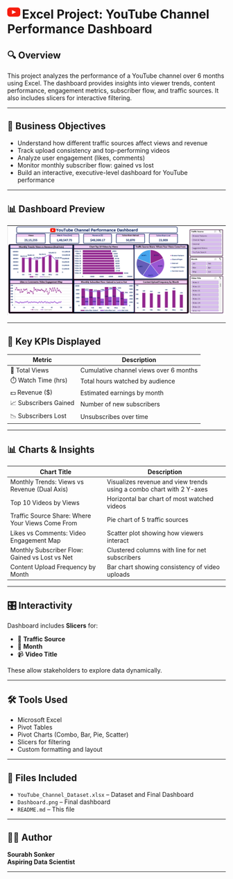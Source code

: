 <p align="left">
  <img src="https://github.com/Sourabh1710/YouTube-Channel-Performance-Dashboard/blob/main/youtube%20%20icon.png" width="30" alt="YouTube Icon" />
  <strong style="font-size: 28px;"> Excel Project: YouTube Channel Performance Dashboard </strong>
</p>




## 🔍 Overview

This project analyzes the performance of a YouTube channel over 6 months using Excel. The dashboard provides insights into viewer trends, content performance, engagement metrics, subscriber flow, and traffic sources. It also includes slicers for interactive filtering.


---

## 🧠 Business Objectives

- Understand how different traffic sources affect views and revenue
- Track upload consistency and top-performing videos
- Analyze user engagement (likes, comments)
- Monitor monthly subscriber flow: gained vs lost
- Build an interactive, executive-level dashboard for YouTube performance

---

## 📊 Dashboard Preview



![YouTube Channel Performance Dashboard](https://github.com/Sourabh1710/YouTube-Channel-Performance-Dashboard/blob/main/Dashboard.png)

---

## 📌 Key KPIs Displayed

| Metric               | Description                          |
|----------------------|--------------------------------------|
| 🎯 Total Views        | Cumulative channel views over 6 months |
| ⏱️ Watch Time (hrs)   | Total hours watched by audience     |
| 💵 Revenue ($)        | Estimated earnings by month         |
| 📈 Subscribers Gained | Number of new subscribers           |
| 📉 Subscribers Lost   | Unsubscribes over time              |

---

## 📊 Charts & Insights

| Chart Title                                            | Description                                                             |
|--------------------------------------------------------|-------------------------------------------------------------------------|
| Monthly Trends: Views vs Revenue (Dual Axis)           | Visualizes revenue and view trends using a combo chart with 2 Y-axes    |
| Top 10 Videos by Views                                 | Horizontal bar chart of most watched videos                             |
| Traffic Source Share: Where Your Views Come From       | Pie chart of 5 traffic sources                                          |
| Likes vs Comments: Video Engagement Map               | Scatter plot showing how viewers interact                              |
| Monthly Subscriber Flow: Gained vs Lost vs Net         | Clustered columns with line for net subscribers                        |
| Content Upload Frequency by Month                      | Bar chart showing consistency of video uploads                          |

---

## 🎛️ Interactivity

Dashboard includes **Slicers** for:
- 📌 **Traffic Source**
- 📅 **Month**
- 📹 **Video Title**

These allow stakeholders to explore data dynamically.

---

## 🛠️ Tools Used

- Microsoft Excel
- Pivot Tables
- Pivot Charts (Combo, Bar, Pie, Scatter)
- Slicers for filtering
- Custom formatting and layout

---

## 📂 Files Included

- `YouTube_Channel_Dataset.xlsx` – Dataset and Final Dashboard
- `Dashboard.png` – Final dashboard
- `README.md` – This file

---



## 👨‍💼 Author

**Sourabh Sonker**  
**Aspiring Data Scientist**


---

